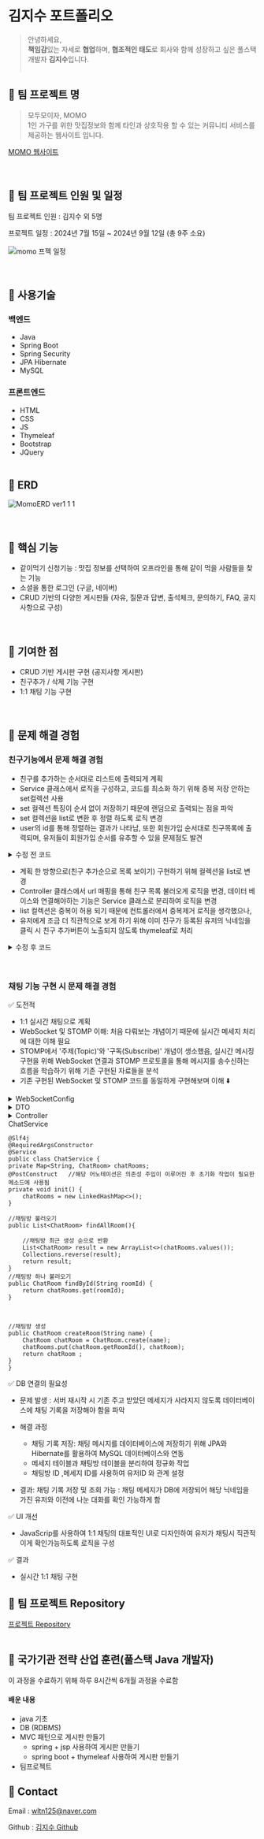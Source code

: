 # 김지수 포트폴리오
> 안녕하세요, <br>
**책임감**있는 자세로 **협업**하며, **협조적인 태도**로 회사와 함께 성장하고 싶은 풀스택 개발자 **김지수**입니다.
<br><br>

## 📁 팀 프로젝트 명

> 모두모이자, MOMO <br>
 1인 가구를 위한 맛집정보와 함께 타인과 상호작용 할 수 있는 커뮤니티 서비스를 제공하는 웹사이트 입니다.


[MOMO 웹사이트](http://momo2gather.com/member/welcome) <br><br><br>



## 📁 팀 프로젝트 인원 및 일정
   팀 프로젝트 인원  :  김지수 외 5명 <br>

  프로젝트 일정  :  2024년 7월 15일 ~ 2024년 9월 12일 (총 9주 소요) <br><br>
	 ![momo 프젝 일정](https://github.com/user-attachments/assets/15151a42-95b9-4c11-b051-6695cd882b7c) <br><br><br>


 

## 📁 사용기술

### 백엔드
- Java
- Spring Boot
- Spring Security
- JPA Hibernate
- MySQL

### 프론트엔드
- HTML
- CSS
- JS
- Thymeleaf
- Bootstrap
- JQuery  <br><br>

## 📁 ERD
![MomoERD ver1 1 1](https://github.com/user-attachments/assets/1f4de842-c053-4456-a8a7-f211ca36a0b4) <br><br><br>



## 📁 핵심 기능

- 같이먹기 신청기능  :  맛집 정보를 선택하여 오프라인을 통해 같이 먹을 사람들을 찾는 기능
- 소셜을 통한 로그인 (구글, 네이버) 
- CRUD 기반의 다양한 게시판들 (자유, 질문과 답변, 출석체크, 문의하기, FAQ, 공지사항으로 구성)
  <br><br><br>


## 📁 기여한 점

- CRUD 기반 게시판 구현 (공지사항 게시판) <br>
- 친구추가 / 삭제 기능 구현 <br>
- 1:1 채팅 기능 구현 <br><br><br>



## 📁 문제 해결 경험
### 친구기능에서 문제 해결 경험

- 친구를 추가하는 순서대로 리스트에 출력되게 계획
- Service 클래스에서 로직을 구성하고, 코드를 최소화 하기 위해 중복 저장 안하는 set컬렉션 사용
- set 컬렉션 특징이 순서 없이 저장하기 때문에 랜덤으로 출력되는 점을 파악
- set 컬렉션을 list로 변환 후 정렬 하도록 로직 변경
- user의 id를 통해 정렬하는 결과가 나타남, 또한 회원가입 순서대로 친구목록에 출력되며, 유저들이 회원가입 순서를 유추할 수 있을 문제점도 발견 <br>

<details>
 <summary>수정 전 코드</summary>


 ![스크린샷(19)](https://github.com/user-attachments/assets/2c41acef-0fe2-43bc-8aa9-72b304362fe1)

 
</details>

- 계획 한 방향으로(친구 추가순으로 목록 보이기) 구현하기 위해 컬렉션을 list로 변경
- Controller 클래스에서 url 매핑을 통해 친구 목록 불러오게 로직을 변경, 데이터 베이스와 연결해야하는 기능은 Service 클래스로 분리하여 로직을 변경
- list 컬렉션은 중복이 허용 되기 때문에 컨트롤러에서 중복제거 로직을 생각했으나,
- 유저에게 조금 더 직관적으로 보게 하기 위해 이미 친구가 등록된 유저의 닉네임을 클릭 시 친구 추가버튼이 노출되지 않도록 thymeleaf로 처리<br>

<details>
 <summary>수정 후 코드</summary>

 ## FriendService 클래스 수정 
 
 
    public void createFriend(String myid, Member friendMemeber) {		
      	Optional<Member> me = this.memberRepository.findBymemberid(myid); //내 아이디 저장
	 Member mymember = me.get(); //내 정보 가져와서 member 타입으로 객체 생성 
         mymember.getFriend().add(friendMemeber); //친구객체를 list 컬렉션에 저장 
	 this.memberRepository.save(mymember);
		 }
## freePosting_list.html 

친구 추가 기능은 닉네임이 노출 되는 모든 곳에서 가능하도록 구현 <br>
대표적으로 freePosting 을 참고해주시기 바랍니다.<br>

![freePosting_list](https://github.com/user-attachments/assets/b421ef86-d737-4254-83cc-4a6dd59ad2db)

구현 페이지입니다.

친구 추가 전

![친구추가 전](https://github.com/user-attachments/assets/1c6fc5ae-768f-494e-9503-56c067356c45)

친구 추가 후
![친구 추가 후](https://github.com/user-attachments/assets/95a43033-5326-40af-9169-34bff0603739)


</details>
<br><br>

### 채팅 기능 구현 시 문제 해결 경험

✅ 도전적
- 1:1 실시간 채팅으로 계획
- WebSocket 및 STOMP 이해: 처음 다뤄보는 개념이기 때문에 실시간 메세지 처리에 대한 이해 필요
- STOMP에서 '주제(Topic)'와 '구독(Subscribe)' 개념이 생소했음, 실시간 메시징 구현을 위해 WebSocket 연결과 STOMP 프로토콜을 통해 메시지를 송수신하는 흐름을 학습하기 위해 기존 구현된 자료들을 분석
- 기존 구현된 WebSocket 및 STOMP 코드를 동일하게 구현해보며 이해 ⬇️
	
<details>
 <summary>WebSocketConfig</summary>

	@Configuration
	@EnableWebSocketMessageBroker
	public class WebsocketConfig implements WebSocketMessageBrokerConfigurer{
	@Override
	public void registerStompEndpoints(StompEndpointRegistry registry) {
		
		//stomp 접속 url -> /ws/chat
		registry.addEndpoint("/ws/chat")   //연결될 엔드 포인트
		.setAllowedOriginPatterns("*")
		.withSockJS();   //SocketJS 를 연결한다는 설정
	}
	@Override
    public void configureMessageBroker(MessageBrokerRegistry registry) {

		//메세지를 구독하는 요청 url -> 메세지 받을 때
	registry.enableSimpleBroker("/queue", "/topic");

	//메세지를 발행하는 요청 url -> 메세지를 보낼 때
	registry.setApplicationDestinationPrefixes("/app");
	}

	} 
</details>

  <details>

<summary> DTO </summary>

 ChatRoom

	@Getter
	@Setter
	@NoArgsConstructor
	@Entity
	public class ChatRoom {

	@Id
	private String roomId; //방 번호
	private String roomName; //방 이름
	
	//채팅 방 생성
	public static ChatRoom create(String name) {
		ChatRoom room = new ChatRoom();
		room.roomId = UUID.randomUUID().toString();  //랜덤으로 받을 번호
		room.roomName = name;
		return room;
	}
	}

ChatMessage

	@Getter
	@Setter
	@NoArgsConstructor
	@AllArgsConstructor
	public class ChatMessage {
	//메세지 타입 : 입장, 채팅
	public enum MessageType{
		ENTER, TALK
	}
	private MessageType type; //메세지 타입
	private String roomId;  // 방번호
	private String sender;  // 메세지 보낸 사람
	private String message;  // 메세지
	}



 
</details>

<details>
 <summary> Controller </summary>
	

ChatController

	@RequiredArgsConstructor
	@Controller
	@RequestMapping("/chat")
	public class ChatController {	
 	private final ChatService chatService;

	//채팅 리스트 화면
	@GetMapping("/room")
	public String rooms(Model model) {
		return "/chat/room";
	}
	
	//채팅방 생성
	@PostMapping("/room")
	@ResponseBody
	public ChatRoom createRoom(@RequestParam(value = "name") String name) {
		return chatService.createRoom(name);
	}

	//모든 채팅방 목록 반환
	@GetMapping("/rooms")
	@ResponseBody
	public List<ChatRoom> room(){
		return chatService.findAllRoom();
	}
	
	//채팅방 입장 화면
	@GetMapping("/room/enter/{roomId}")
	public String roomDetail(Model model, @PathVariable("roomId") String roomId){
		model.addAttribute("roomId", roomId);
		return "/chat/roomdetail";
	}
	
	//특정 채팅방 조회
	@GetMapping("/room/{roomId}")
	@ResponseBody
	public ChatRoom roomInfo(@PathVariable("roomId") String roomId) {
		return chatService.findById(roomId);
	}
	
	}

MessageController

	@RestController
	@RequiredArgsConstructor
	public class MessageController {
	private final ChatService chatService;
	private final SimpMessageSendingOperations sendingOperations;
	
	@MessageMapping("/chat/message")
	public void enter(ChatMessage message) {
		if(ChatMessage.MessageType.ENTER.equals(message.getType())) {
			message.setMessage(message.getSender() + "님이 입장하였습니다");
		}
		sendingOperations.convertAndSend("/topic/chat/room/"+message.getRoomId(),message);
	}
	
	}


</details>

<summary> ChatService </summary>
		
	@Slf4j
	@RequiredArgsConstructor
	@Service
	public class ChatService {
	private Map<String, ChatRoom> chatRooms;
	@PostConstruct   //해당 어노테이션은 의존성 주입이 이루어진 후 초기화 작업이 필요한 메소드에 사용됨
	private void init() {
		chatRooms = new LinkedHashMap<>();
	}
	
	//채팅방 불러오기
	public List<ChatRoom> findAllRoom(){
		
		//채팅방 최근 생성 순으로 반환
		List<ChatRoom> result = new ArrayList<>(chatRooms.values());
		Collections.reverse(result);
		return result;	
	}
	//채팅방 하나 불러오기
	public ChatRoom findById(String roomId) {
		return chatRooms.get(roomId);
	}
	
	
	
	//채팅방 생성
	public ChatRoom createRoom(String name) {
		ChatRoom chatRoom = ChatRoom.create(name);
		chatRooms.put(chatRoom.getRoomId(), chatRoom);
		return chatRoom ;
	}	
	} 
</details>




✅ DB 연결의 필요성
- 문제 발생 : 서버 재시작 시 기존 주고 받았던 메세지가 사라지지 않도록 데이터베이스에 채팅 기록을 저장해야 함을 파악
- 해결 과정
	- 채팅 기록 저장: 채팅 메시지를 데이터베이스에 저장하기 위해 JPA와 Hibernate를 활용하여 MySQL 데이터베이스와 연동
	- 메세지 테이블과 채팅방 테이블을 분리하여 정규화 작업
	- 채팅방 ID ,메세지 ID를 사용하여 유저ID 와 관계 설정
  
- 결과: 채팅 기록 저장 및 조회 가능 : 채팅 메세지가 DB에 저장되어 해당 닉네임을 가진 유저와 이전에 나눈 대화를 확인 가능하게 함 

  	

✅ UI 개선
- JavaScrip를 사용하여 1:1 채팅의 대표적인 UI로 디자인하여 유저가 채팅시 직관적이게 확인가능하도록 로직을 구성

✅ 결과 
- 실시간 1:1 채팅 구현


<!--💡 배운점 --> 



## 📁 팀 프로젝트 Repository
[프로젝트 Repository](https://github.com/Soooooo127/PROJECT-MOMO.git) <br><br>


## 📁 국가기관 전략 산업 훈련(풀스택 Java 개발자)
이 과정을 수료하기 위해 하루 8시간씩 6개월 과정을 수료함<br>
#### 배운 내용<br>
- java 기초<br>
- DB (RDBMS)<br>
- MVC 패턴으로 게시판 만들기 <br>
	- spring + jsp 사용하여 게시판 만들기 <br>
	- spring boot + thymeleaf 사용하여 게시판 만들기 <br>
- 팀프로젝트



## 📁 Contact
Email : wltn125@naver.com

Github : [김지수 Github](https://github.com/Soooooo127)

